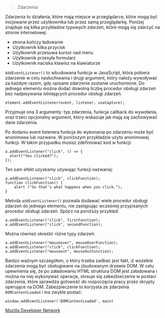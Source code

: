> Zdarzenia

Zdarzenia to działania, które mają miejsce w przeglądarce, które mogą być inicjowane przez użytkownika lub przez samą przeglądarkę. Poniżej znajduje się kilka przykładów typowych zdarzeń, które mogą się zdarzyć na stronie internetowej:   
- strona kończy ładowanie 
- Użytkownik klika przycisk 
- Użytkownik przesuwa kursor nad menu 
- Użytkownik przesyła formularz 
- Użytkownik naciska klawisz na klawiaturze 
  

`AddEventListener()` to wbudowana funkcja w JavaScript, która pobiera zdarzenie w celu nasłuchiwania i drugi argument, który należy wywoływać za każdym razem, gdy opisane zdarzenie zostanie uruchomione. Do jednego elementu można dodać dowolną liczbę procedur obsługi zdarzeń bez nadpisywania istniejących procedur obsługi zdarzeń.


```
element.addEventListener(event, listener, useCapture);

```
Przyjmuje ona 3 argumenty: typ zdarzenia, funkcja callback do wywołania, oraz trzeci opcjonalny argument, który wskazuje jak mają się zachowywać dane zdarzenia.


Po dodaniu event listenera  funkcja do wykonania po zdarzeniu może być anonimowa lub nazwana. W poniższym przykładzie użyto anonimowej funkcji. W takim przypadku musisz zdefiniować kod w funkcji:

```
a.addEventListener("click", () => {
  alert("You clicked?"); 
});

```
Ten sam efekt uzyskamy używając funkcji nazwanej:

```
a.addEventListener("click", clickFunction);
function clickFunction() {
    alert ("So that's what happens when you click.");
}
```
Metoda `addEventListener()` pozwala dodawać wiele procedur obsługi zdarzeń do jednego elementu, nie zastępując wcześniej przypisanych procedur obsługi zdarzeń. Spójrz na poniższy przykład:

```
a.addEventListener("click", firstFunction);
a.addEventListener("click", secondFunction);

```

Można również określić różne typy zdarzeń:
```
a.addEventListener("mouseover", mouseOverFunction);
a.addEventListener("click", clickFunction);
a.addEventListener("mouseout", mouseOutFunction);

```


Bardzo ważnym szczegółem, o który trzeba zadbać jest fakt, iż wszelkie zdarzenia mogą być obsługiwane na zbudowanym drzewie DOM. W celu upewnienia się, że po załadowaniu HTML struktura DOM jest załadowana i można na niej wykonywać operacje, stosuje się zabezbieczenie w postaci zdarzenia, które sprawdza gotowość do rozpoczęcia pracy przez skrypty operujące na DOM.
Zabezpieczenie to korzysta ze zdarzenia `DOMContentLoaded` i ma zwykle postać:

`window.addEventListener('DOMContentLoaded', main)`




[Mozilla Developer Network](https://developer.mozilla.org/en-US/docs/Web/Events)